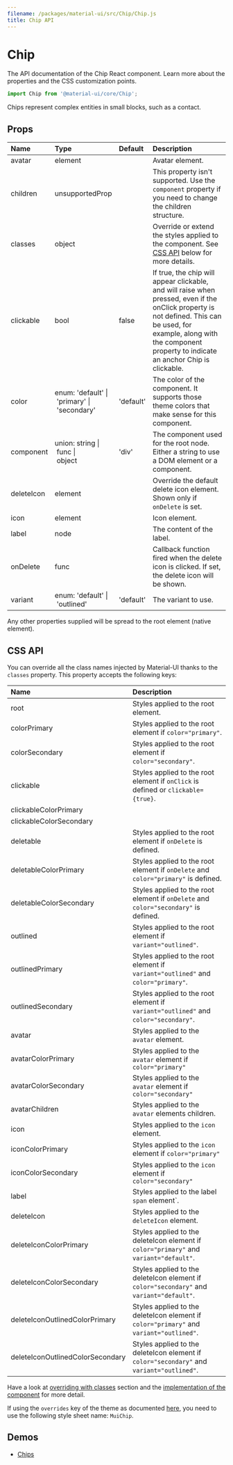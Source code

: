 ```yaml
---
filename: /packages/material-ui/src/Chip/Chip.js
title: Chip API
---
```


<!--- This documentation is automatically generated, do not try to edit it. -->

# Chip

<p class="description">The API documentation of the Chip React component. Learn more about the properties and the CSS customization points.</p>

```js
import Chip from '@material-ui/core/Chip';
```

Chips represent complex entities in small blocks, such as a contact.

## Props

| Name | Type | Default | Description |
|:-----|:-----|:--------|:------------|
| <span class="prop-name">avatar</span> | <span class="prop-type">element |   | Avatar element. |
| <span class="prop-name">children</span> | <span class="prop-type">unsupportedProp |   | This property isn't supported. Use the `component` property if you need to change the children structure. |
| <span class="prop-name">classes</span> | <span class="prop-type">object |   | Override or extend the styles applied to the component. See [CSS API](#css-api) below for more details. |
| <span class="prop-name">clickable</span> | <span class="prop-type">bool | <span class="prop-default">false</span> | If true, the chip will appear clickable, and will raise when pressed, even if the onClick property is not defined. This can be used, for example, along with the component property to indicate an anchor Chip is clickable. |
| <span class="prop-name">color</span> | <span class="prop-type">enum:&nbsp;'default'&nbsp;&#124;<br>&nbsp;'primary'&nbsp;&#124;<br>&nbsp;'secondary'<br> | <span class="prop-default">'default'</span> | The color of the component. It supports those theme colors that make sense for this component. |
| <span class="prop-name">component</span> | <span class="prop-type">union:&nbsp;string&nbsp;&#124;<br>&nbsp;func&nbsp;&#124;<br>&nbsp;object<br> | <span class="prop-default">'div'</span> | The component used for the root node. Either a string to use a DOM element or a component. |
| <span class="prop-name">deleteIcon</span> | <span class="prop-type">element |   | Override the default delete icon element. Shown only if `onDelete` is set. |
| <span class="prop-name">icon</span> | <span class="prop-type">element |   | Icon element. |
| <span class="prop-name">label</span> | <span class="prop-type">node |   | The content of the label. |
| <span class="prop-name">onDelete</span> | <span class="prop-type">func |   | Callback function fired when the delete icon is clicked. If set, the delete icon will be shown. |
| <span class="prop-name">variant</span> | <span class="prop-type">enum:&nbsp;'default'&nbsp;&#124;<br>&nbsp;'outlined'<br> | <span class="prop-default">'default'</span> | The variant to use. |

Any other properties supplied will be spread to the root element (native element).

## CSS API

You can override all the class names injected by Material-UI thanks to the `classes` property.
This property accepts the following keys:


| Name | Description |
|:-----|:------------|
| <span class="prop-name">root</span> | Styles applied to the root element.
| <span class="prop-name">colorPrimary</span> | Styles applied to the root element if `color="primary"`.
| <span class="prop-name">colorSecondary</span> | Styles applied to the root element if `color="secondary"`.
| <span class="prop-name">clickable</span> | Styles applied to the root element if `onClick` is defined or `clickable={true}`.
| <span class="prop-name">clickableColorPrimary</span> | 
| <span class="prop-name">clickableColorSecondary</span> | 
| <span class="prop-name">deletable</span> | Styles applied to the root element if `onDelete` is defined.
| <span class="prop-name">deletableColorPrimary</span> | Styles applied to the root element if `onDelete` and `color="primary"` is defined.
| <span class="prop-name">deletableColorSecondary</span> | Styles applied to the root element if `onDelete` and `color="secondary"` is defined.
| <span class="prop-name">outlined</span> | Styles applied to the root element if `variant="outlined"`.
| <span class="prop-name">outlinedPrimary</span> | Styles applied to the root element if `variant="outlined"` and `color="primary"`.
| <span class="prop-name">outlinedSecondary</span> | Styles applied to the root element if `variant="outlined"` and `color="secondary"`.
| <span class="prop-name">avatar</span> | Styles applied to the `avatar` element.
| <span class="prop-name">avatarColorPrimary</span> | Styles applied to the `avatar` element if `color="primary"`
| <span class="prop-name">avatarColorSecondary</span> | Styles applied to the `avatar` element if `color="secondary"`
| <span class="prop-name">avatarChildren</span> | Styles applied to the `avatar` elements children.
| <span class="prop-name">icon</span> | Styles applied to the `icon` element.
| <span class="prop-name">iconColorPrimary</span> | Styles applied to the `icon` element if `color="primary"`
| <span class="prop-name">iconColorSecondary</span> | Styles applied to the `icon` element if `color="secondary"`
| <span class="prop-name">label</span> | Styles applied to the label `span` element`.
| <span class="prop-name">deleteIcon</span> | Styles applied to the `deleteIcon` element.
| <span class="prop-name">deleteIconColorPrimary</span> | Styles applied to the deleteIcon element if `color="primary"` and `variant="default"`.
| <span class="prop-name">deleteIconColorSecondary</span> | Styles applied to the deleteIcon element if `color="secondary"` and `variant="default"`.
| <span class="prop-name">deleteIconOutlinedColorPrimary</span> | Styles applied to the deleteIcon element if `color="primary"` and `variant="outlined"`.
| <span class="prop-name">deleteIconOutlinedColorSecondary</span> | Styles applied to the deleteIcon element if `color="secondary"` and `variant="outlined"`.

Have a look at [overriding with classes](/customization/overrides/#overriding-with-classes) section
and the [implementation of the component](https://github.com/mui-org/material-ui/tree/master/packages/material-ui/src/Chip/Chip.js)
for more detail.

If using the `overrides` key of the theme as documented
[here](/customization/themes#customizing-all-instances-of-a-component-type),
you need to use the following style sheet name: `MuiChip`.

## Demos

- [Chips](/demos/chips/)

